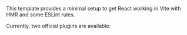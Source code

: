 
This template provides a minimal setup to get React working in Vite with HMR and some ESLint rules.

Currently, two official plugins are available:
